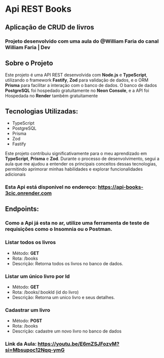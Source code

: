 # Api REST Books
## Aplicação de CRUD de livros 
### Projeto desenvolvido com uma aula do @William Faria do canal William Faria | Dev

## Sobre o Projeto

Este projeto é uma API REST desenvolvida com **Node.js** e **TypeScript**, utilizando o framework **Fastify**, **Zod** para validação de dados, e o ORM **Prisma** para facilitar a interação com o banco de dados.
 O banco de dados **PostgreSQL** foi hospedado gratuitamente no **Neon Console**, e a API foi Hospedada no **Render** também gratuitamente

## Tecnologias Utilizadas:

- TypeScript
- PostgreSQL
- Prisma
- Zod
- Fastify


Este projeto contribuiu significativamente para o meu aprendizado em **TypeScript**, **Prisma** e **Zod**. Durante o processo de desenvolvimento, segui a aula que me ajudou a entender os principais conceitos dessas tecnologias, permitindo aprimorar minhas habilidades e explorar funcionalidades adicionais


### Esta Api está disponivel no endereço: https://api-books-3cic.onrender.com

## Endpoints:

### Como a Api já esta no ar, utilize uma ferramenta de teste de requisições como o **Insomnia** ou o **Postman**.

### Listar todos os livros
- Método: **GET**
- Rota: /books
- Descrição: Retorna todos os livros no banco de dados.

### Listar um único livro por Id
- Método: **GET**
- Rota: /books/:bookId  (id do livro)
- Descrição: Retorna um unico livro e seus detalhes.

### Cadastrar um livro
- Método: **POST**
- Rota: /books
- Descrição: cadastre um novo livro no banco de dados



### Link da Aula: https://youtu.be/E6mZSJFozvM?si=Mbsupoc12Nqq-ymG
